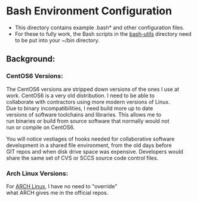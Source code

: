 # Bash Environment Configuration

* This directory contains example .bash* and other configuration files.
* For these to fully work, the Bash scripts in the
  [bash-utils](../../bash-utils) directory need to be put into your
  ~/bin directory.

## Background:
### CentOS6 Versions:
The CentOS6 versions are stripped down versions of the ones I use at<br>
work.  CentOS6 is a very old distribution.  I need to be able to<br>
collaborate with contractors using more modern versions of Linux.<br>
Due to binary incompatibilities, I need build more up to date<br>
versions of software toolchains and libraries.  This allows me to<br>
run binaries or build from source software that normally would not<br>
run or compile on CentOS6.

You will notice vestiages of hooks needed for collaborative software<br>
development in a shared file environment, from the old days before<br>
GIT repos and when disk drive space was expensive.  Developers would<br>
share the same set of CVS or SCCS source code control files.

### Arch Linux Versions:
For [ARCH Linux](https://www.archlinux.org/), I have no need to "override"<br>
what ARCH gives me in the official repos.


